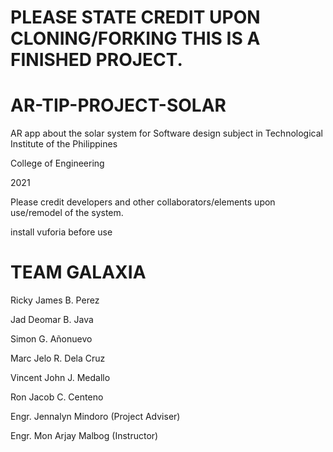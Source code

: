 # PLEASE STATE CREDIT UPON CLONING/FORKING THIS IS A FINISHED PROJECT.

# AR-TIP-PROJECT-SOLAR
AR app about the solar system for Software design subject in Technological Institute of the Philippines

College of Engineering

2021

Please credit developers and other collaborators/elements upon use/remodel of the system.

install vuforia before use

# TEAM GALAXIA
Ricky James B. Perez

Jad Deomar B. Java

Simon G. Añonuevo

Marc Jelo R. Dela Cruz

Vincent John J. Medallo

Ron Jacob C. Centeno

Engr. Jennalyn Mindoro (Project Adviser)

Engr. Mon Arjay Malbog (Instructor)




